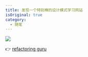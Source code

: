 ```yaml
---
title: 发现一个特别棒的设计模式学习网站
isOriginal: true
category:
  - 随笔
---
```


![](https://refactoringguru.cn/images/patterns/content/index-design-patterns-2x.png)

👉 [refactoring guru](https://refactoringguru.cn/)
